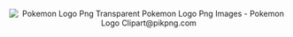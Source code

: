 <p align="center">
  <img src="https://www.pikpng.com/pngl/m/31-319697_pokemon-logo-png-transparent-pokemon-logo-png-images.png" alt="Pokemon Logo Png Transparent Pokemon Logo Png Images - Pokemon Logo Clipart@pikpng.com">
</p>
